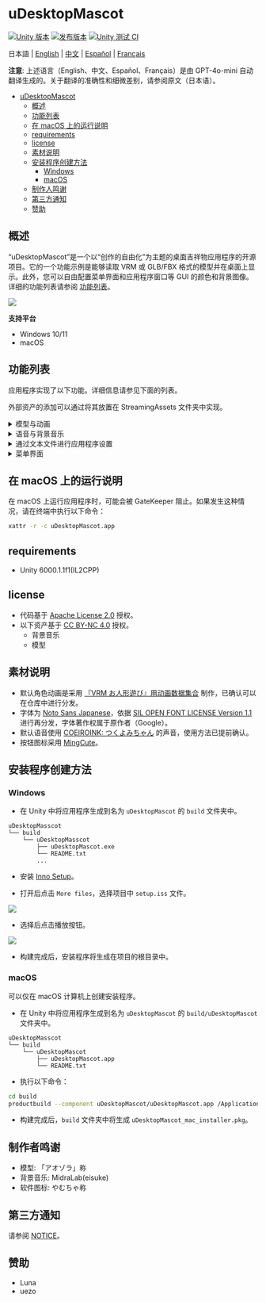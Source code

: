 # uDesktopMascot

[![Unity 版本](https://img.shields.io/badge/Unity-6000.0%2B-blueviolet?logo=unity)](https://unity.com/releases/editor/archive)
[![发布版本](https://img.shields.io/github/release/MidraLab/uDesktopMascot.svg)](https://github.com/MidraLab/uDesktopMascot/releases)
[![Unity 测试 CI](https://github.com/MidraLab/uDesktopMascot/actions/workflows/edit-test.yml/badge.svg)](https://github.com/MidraLab/uDesktopMascot/actions/workflows/edit-test.yml)

日本語 | [English](README_EN.md) | [中文](README_CN.md) | [Español](README_ES.md) | [Français](README_FR.md)

**注意**: 上述语言（English、中文、Español、Français）是由 GPT-4o-mini 自动翻译生成的。关于翻译的准确性和细微差别，请参阅原文（日本语）。

<!-- TOC -->
- [uDesktopMascot](#udesktopmascot)
  - [概述](#概述)
  - [功能列表](#功能列表)
  - [在 macOS 上的运行说明](#在-macos-上的运行说明)
  - [requirements](#requirements)
  - [license](#license)
  - [素材说明](#素材说明)
  - [安装程序创建方法](#安装程序创建方法)
    - [Windows](#windows)
    - [macOS](#macos)
  - [制作人鸣谢](#制作人鸣谢)
  - [第三方通知](#第三方通知)
  - [赞助](#赞助)
<!-- TOC -->

## 概述

“uDesktopMascot”是一个以“创作的自由化”为主题的桌面吉祥物应用程序的开源项目。它的一个功能示例是能够读取 VRM 或 GLB/FBX 格式的模型并在桌面上显示。此外，您可以自由配置菜单界面和应用程序窗口等 GUI 的颜色和背景图像。详细的功能列表请参阅 [功能列表](#功能列表)。

![](Docs/Image/AppImage.png)

**支持平台**
* Windows 10/11
* macOS

## 功能列表

应用程序实现了以下功能。详细信息请参见下面的列表。

外部资产的添加可以通过将其放置在 StreamingAssets 文件夹中实现。

<details>

<summary>模型与动画</summary>

* 从 StreamingAssets 中加载并显示任意模型文件。
  * 支持 VRM（1.x、0.x）格式的模型。
  * 支持 GLB/GLTF 格式的模型。（不支持动画）
  * 支持 FBX 格式的模型。（部分模型可能无法加载纹理，且不支持动画）
    * 纹理可以通过放置在 StreamingAssets/textures/ 来加载。
* 从模型选择添加界面中添加 VRM 模型
  * 指定路径添加
  * 从文件选择对话框添加

</details>

<details>

<summary>语音与背景音乐</summary>

* 从 StreamingAssets/Voice/ 下加载语音文件并播放。如果有多个文件，将随机播放。
  * 在点击时播放的语音文件将从 StreamingAssets/Voice/Click/ 加载并播放。
* 从 StreamingAssets/BGM/ 下加载音乐文件并播放。如果有多个文件，将随机播放。
* 添加角色的默认语音
  * 默认语音使用 [COEIROINK: つくよみちゃん](https://coeiroink.com/character/audio-character/tsukuyomi-chan) 的声音。
  * 在应用启动时、应用结束时及点击时播放。

</details>

<details>

<summary>通过文本文件进行应用程序设置</summary>
可以通过 application_settings.txt 文件修改应用程序的设置。

设置文件的结构如下所示：

```txt
[Character]
ModelPath=default.vrm
TexturePaths=test.png
Scale=3
PositionX=0
PositionY=0
PositionZ=0
RotationX=0
RotationY=0
RotationZ=0

[Sound]
VoiceVolume=1
BGMVolume=0.5
SEVolume=1

[Display]
Opacity=1
AlwaysOnTop=True

[Performance]
TargetFrameRate=60
QualityLevel=2
```

</details>

<details>

<summary>菜单界面</summary>

* 可以设置菜单界面的背景图像和背景颜色。
  * 背景图像可以从 StreamingAssets/Menu/ 中加载的图像文件中获取。支持的图像格式如下：
    * PNG
    * JPG（JPEG）
    * BMP
    * GIF（静态图像）
    * TGA
    * TIFF
  * 背景颜色可以指定颜色代码。
* 从菜单界面可以访问以下功能：
  * 模型选择与添加界面
  * AI 聊天功能
  * LocalWeb 功能
  * 应用程序设置
  * 退出应用程序
* 通过按下菜单界面的收起按钮，在 Windows 上可以将应用程序收起到通知区域中。
  * 收起的应用程序可以通过点击通知区域的图标重新显示。

</details>

## 在 macOS 上的运行说明

在 macOS 上运行应用程序时，可能会被 GateKeeper 阻止。如果发生这种情况，请在终端中执行以下命令：

```sh
xattr -r -c uDesktopMascot.app
```

## requirements
* Unity 6000.1.1f1(IL2CPP)

## license
* 代码基于 [Apache License 2.0](LICENSE) 授权。
* 以下资产基于 [CC BY-NC 4.0](https://creativecommons.org/licenses/by-nc/4.0/) 授权。
  * 背景音乐
  * 模型

## 素材说明
* 默认角色动画是采用 [『VRM お人形遊び』用动画数据集合](https://fumi2kick.booth.pm/items/1655686) 制作，已确认可以在仓库中进行分发。
* 字体为 [Noto Sans Japanese](https://fonts.google.com/noto/specimen/Noto+Sans+JP?lang=ja_Jpan)，依据 [SIL OPEN FONT LICENSE Version 1.1](https://fonts.google.com/noto/specimen/Noto+Sans+JP/license?lang=ja_Jpan) 进行再分发，字体著作权属于原作者（Google）。
* 默认语音使用 [COEIROINK: つくよみちゃん](https://coeiroink.com/character/audio-character/tsukuyomi-chan) 的声音，使用方法已提前确认。
* 按钮图标采用 [MingCute](https://github.com/MidraLab/MingCute)。

## 安装程序创建方法
### Windows
* 在 Unity 中将应用程序生成到名为 `uDesktopMascot` 的 `build` 文件夹中。
```
uDesktopMasscot
└── build
    └── uDesktopMasscot
        ├── uDesktopMascot.exe
        └── README.txt
        ...
```

* 安装 [Inno Setup](https://www.jrsoftware.org/isdl.php)。

* 打开后点击 `More files`，选择项目中 `setup.iss` 文件。
  
![](Docs/Image/SetupIss-1.png)
* 选择后点击播放按钮。

![](Docs/Image/SetupIss-2.png)
* 构建完成后，安装程序将生成在项目的根目录中。

### macOS
可以仅在 macOS 计算机上创建安装程序。

* 在 Unity 中将应用程序生成到名为 `uDesktopMascot` 的 `build/uDesktopMascot` 文件夹中。
```
uDesktopMasscot
└── build
    └── uDesktopMascot
        ├── uDesktopMascot.app
        └── README.txt
```

* 执行以下命令：
```sh
cd build
productbuild --component uDesktopMascot/uDesktopMascot.app /Applications ./uDesktopMascot_mac_installer.pkg
```
* 构建完成后，`build` 文件夹中将生成 `uDesktopMascot_mac_installer.pkg`。

## 制作者鸣谢
* 模型: 「アオゾラ」称
* 背景音乐: MidraLab(eisuke)
* 软件图标: やむちゃ称

## 第三方通知

请参阅 [NOTICE](./NOTICE.md)。

## 赞助
- Luna
- uezo